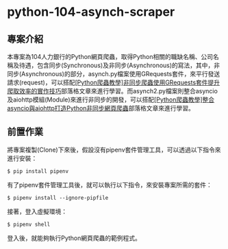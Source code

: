 # python-104-asynch-scraper #

## 專案介紹 ##

本專案為104人力銀行的Python網頁爬蟲，取得Python相關的職缺名稱、公司名稱及待遇，包含同步(Synchronous)及非同步(Asynchronous)的寫法，其中，非同步(Asynchronous)的部分，asynch.py檔案使用GRequests套件，來平行發送請求(request)，可以搭配[[Python爬蟲教學]非同步爬蟲使用GRequests套件提升爬取效率的實作技巧](https://www.learncodewithmike.com/2020/09/python-asynchronous-scraper-using-grequests.html)部落格文章來進行學習。而asynch2.py檔案則整合asyncio及aiohttp模組(Module)來進行非同步的開發，可以搭配[[Python爬蟲教學]整合asyncio與aiohttp打造Python非同步網頁爬蟲](https://www.learncodewithmike.com/2020/09/python-asynchronous-scraper-using-asyncio-and-aiohttp.html)部落格文章來進行學習。

## 前置作業 ##

將專案複製(Clone)下來後，假設沒有pipenv套件管理工具，可以透過以下指令來進行安裝：

`$ pip install pipenv`

有了pipenv套件管理工具後，就可以執行以下指令，來安裝專案所需的套件：

`$ pipenv install --ignore-pipfile`

接著，登入虛擬環境：

`$ pipenv shell`

登入後，就能夠執行Python網頁爬蟲的範例程式。